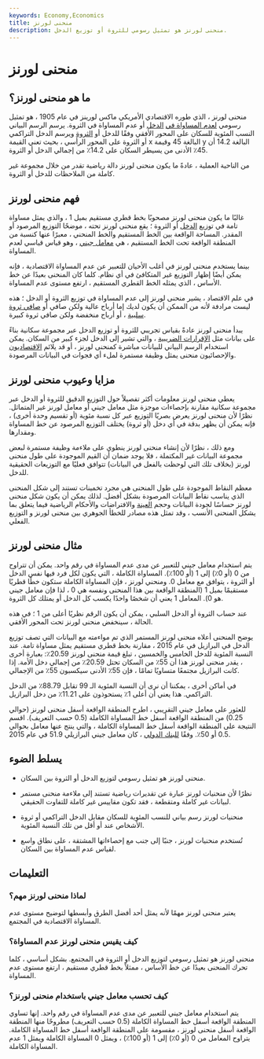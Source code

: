 ```yaml
---
keywords: Economy,Economics
title: منحنى لورنز
description: منحنى لورنز هو تمثيل رسومي للثروة أو توزيع الدخل.
---
```


# منحنى لورنز
## ما هو منحنى لورنز؟

منحنى لورنز ، الذي طوره الاقتصادي الأمريكي ماكس لورينز في عام 1905 ، هو تمثيل رسومي [لعدم المساواة في](/income-inequality) [الدخل](/income-inequality) أو عدم المساواة في الثروة. يرسم الرسم البياني النسب المئوية للسكان على المحور الأفقي وفقًا للدخل أو [الثروة](/wealth) ويرسم الدخل التراكمي أو الثروة على المحور الرأسي ، بحيث تعني القيمة x البالغة 45 وقيمة y البالغة 14.2 أن 45٪ الأدنى من يسيطر السكان على 14.2٪ من إجمالي الدخل أو الثروة.

من الناحية العملية ، عادةً ما يكون منحنى لورنز دالة رياضية تقدر من خلال مجموعة غير كاملة من الملاحظات للدخل أو الثروة.

## فهم منحنى لورنز

غالبًا ما يكون منحنى لورنز مصحوبًا بخط قطري مستقيم بميل 1 ، والذي يمثل مساواة تامة في توزيع [الدخل](/income) أو الثروة ؛ يقع منحنى لورنز تحته ، موضحًا التوزيع المرصود أو المقدر. المساحة الواقعة بين الخط المستقيم والخط المنحني ، معبرًا عنها كنسبة من المنطقة الواقعة تحت الخط المستقيم ، هي [معامل جيني](/gini-index) ، وهو قياس قياسي لعدم المساواة.

بينما يستخدم منحنى لورنز في أغلب الأحيان للتعبير عن عدم المساواة الاقتصادية ، فإنه يمكن أيضًا إظهار التوزيع غير المتكافئ في أي نظام. كلما كان المنحنى بعيدًا عن خط الأساس ، الذي يمثله الخط القطري المستقيم ، ارتفع مستوى عدم المساواة.

في علم الاقتصاد ، يشير منحنى لورنز إلى عدم المساواة في توزيع الثروة أو الدخل ؛ هذه ليست مرادفة لأنه من الممكن أن يكون لديك إما أرباح عالية ولكن صافي أو [صافي ثروة سلبية](/networth) ، أو أرباح منخفضة ولكن صافي ثروة كبيرة.

يبدأ منحنى لورنز عادةً بقياس تجريبي للثروة أو توزيع الدخل عبر مجموعة سكانية بناءً على بيانات مثل [الإقرارات الضريبية](/taxreturn) ، والتي تشير إلى الدخل لجزء كبير من السكان. يمكن استخدام الرسم البياني للبيانات مباشرة كمنحنى لورنز ، أو قد يلائم [الاقتصاديون](/economist) والإحصائيون منحنى يمثل وظيفة مستمرة لملء أي فجوات في البيانات المرصودة.

## مزايا وعيوب منحنى لورنز

يعطي منحنى لورنز معلومات أكثر تفصيلاً حول التوزيع الدقيق للثروة أو الدخل عبر مجموعة سكانية مقارنة بإحصاءات موجزة مثل معامل جيني أو معامل لورنز غير المتماثل. نظرًا لأن منحنى لورنز يعرض بصريًا التوزيع عبر كل نسبة مئوية (أو تقسيم وحدة أخرى) ، فإنه يمكن أن يظهر بدقة في أي دخل (أو ثروة) يختلف التوزيع المرصود عن خط المساواة ومقدارها.

ومع ذلك ، نظرًا لأن إنشاء منحنى لورنز ينطوي على ملاءمة وظيفة مستمرة لبعض مجموعة البيانات غير المكتملة ، فلا يوجد ضمان أن القيم الموجودة على طول منحنى لورنز (بخلاف تلك التي لوحظت بالفعل في البيانات) تتوافق فعليًا مع التوزيعات الحقيقية للدخل.

معظم النقاط الموجودة على طول المنحنى هي مجرد تخمينات تستند إلى شكل المنحنى الذي يناسب نقاط البيانات المرصودة بشكل أفضل. لذلك يمكن أن يكون شكل منحنى لورنز حساسًا لجودة البيانات وحجم [العينة](/sampling) والافتراضات والأحكام الرياضية فيما يتعلق بما يشكل المنحنى الأنسب ، وقد تمثل هذه مصادر للخطأ الجوهري بين منحنى لورنز و التوزيع الفعلي.

## مثال منحنى لورنز

يتم استخدام معامل جيني للتعبير عن مدى عدم المساواة في رقم واحد. يمكن أن تتراوح من 0 (أو 0٪) إلى 1 (أو 100٪). المساواة الكاملة ، التي يكون لكل فرد فيها نفس الدخل أو الثروة ، يتوافق مع معامل 0. ومنحني لورنز ، فإن المساواة الكاملة ستكون خطًا قطريًا مستقيمًا بميل 1 (المنطقة الواقعة بين هذا المنحنى ونفسه هي 0 ، لذا فإن معامل جيني هو 0). المعامل 1 يعني أن شخصًا واحدًا يكسب كل الدخل أو يمتلك كل الثروة.

عند حساب الثروة أو الدخل السلبي ، يمكن أن يكون الرقم نظريًا أعلى من 1 ؛ في هذه الحالة ، سينخفض منحنى لورنز تحت المحور الأفقي.

يوضح المنحنى أعلاه منحنى لورنز المستمر الذي تم مواءمته مع البيانات التي تصف توزيع الدخل في البرازيل في عام 2015 ، مقارنة بخط قطري مستقيم يمثل مساواة تامة. عند النسبة المئوية للدخل الخامس والخمسين ، تبلغ قيمة منحنى لورنز 20.59٪: بعبارة أخرى ، يقدر منحنى لورنز هذا أن 55٪ من السكان تحتل 20.59٪ من إجمالي دخل الأمة. إذا كانت البرازيل مجتمعًا متساويًا تمامًا ، فإن 55٪ الأدنى سيكسبون 55٪ من الإجمالي.

في أماكن أخرى ، يمكننا أن نرى أن النسبة المئوية الـ 99 تقابل 88.79٪ من الدخل التراكمي. هذا يعني أن أعلى 1٪ يستحوذون على 11.21٪ من دخل البرازيل.

للعثور على معامل جيني التقريبي ، اطرح المنطقة الواقعة أسفل منحنى لورنز (حوالي 0.25) من المنطقة الواقعة أسفل خط المساواة الكاملة (0.5 حسب التعريف). اقسم النتيجة على المنطقة الواقعة أسفل خط المساواة الكاملة ، والتي ينتج عنها معامل بحوالي 0.5 أو 50٪. وفقًا [للبنك الدولي](/worldbank) ، كان معامل جيني البرازيلي 51.9 في عام 2015.

## يسلط الضوء

- منحنى لورنز هو تمثيل رسومي لتوزيع الدخل أو الثروة بين السكان.

- نظرًا لأن منحنيات لورنز عبارة عن تقديرات رياضية تستند إلى ملاءمة منحنى مستمر لبيانات غير كاملة ومتقطعة ، فقد تكون مقاييس غير كاملة للتفاوت الحقيقي.

- منحنيات لورنز رسم بياني للنسب المئوية للسكان مقابل الدخل التراكمي أو ثروة الأشخاص عند أو أقل من تلك النسبة المئوية.

- تُستخدم منحنيات لورنز ، جنبًا إلى جنب مع إحصاءاتها المشتقة ، على نطاق واسع لقياس عدم المساواة بين السكان.

## التعليمات

### لماذا منحنى لورنز مهم؟

يعتبر منحنى لورنز مهمًا لأنه يمثل أحد أفضل الطرق وأبسطها لتوضيح مستوى عدم المساواة الاقتصادية في المجتمع.

### كيف يقيس منحنى لورنز عدم المساواة؟

منحنى لورنز هو تمثيل رسومي لتوزيع الدخل أو الثروة في المجتمع. بشكل أساسي ، كلما تحرك المنحنى بعيدًا عن خط الأساس ، ممثلاً بخط قطري مستقيم ، ارتفع مستوى عدم المساواة.

### كيف تحسب معامل جيني باستخدام منحنى لورنز؟

يتم استخدام معامل جيني للتعبير عن مدى عدم المساواة في رقم واحد. إنها تساوي المنطقة الواقعة أسفل خط المساواة الكاملة (0.5 حسب التعريف) مطروحًا منها المنطقة الواقعة أسفل منحنى لورنز ، مقسومة على المنطقة الواقعة أسفل خط المساواة الكاملة. يتراوح المعامل من 0 (أو 0٪) إلى 1 (أو 100٪) ، ويمثل 0 المساواة الكاملة ويمثل 1 عدم المساواة الكاملة.

